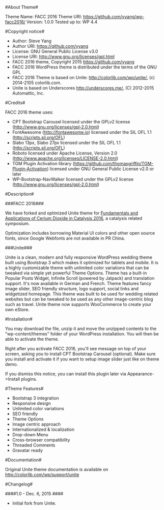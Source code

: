 #About Theme#

Theme Name: FACC 2016
Theme URI: https://github.com/yyang/wp-facc2016/
Version: 1.0.0
Tested up to: WP 4.4

#Copyright notice#

* Author: Steve Yang
* Author URI: https://github.com/yyang
* License: GNU General Public License v3.0
* License URI: http://www.gnu.org/licenses/gpl.html
* FACC 2016 theme, Copyright 2015 https://github.com/yyang
* FACC 2016 WordPress theme is distributed under the terms of the GNU GPL
* FACC 2016 Theme is based on Unite: http://colorlib.com/wp/unite/, (c) 2014-2105 colorlib.com.
* Unite is based on Underscores http://underscores.me/, (C) 2012-2015 Automattic, Inc.

#Credits#

FACC 2016 theme uses:

* CPT Bootstrap Carousel licensed under the GPLv2 license (http://www.gnu.org/licenses/gpl-2.0.html)
* FontAwesome (http://fontawesome.io) licensed under the SIL OFL 1.1 (http://scripts.sil.org/OFL)
* Slabo 13px, Slabo 27px licensed under the SIL OFL 1.1 (http://scripts.sil.org/OFL)
* Roboto licensed under Apache License, Version 2.0 (http://www.apache.org/licenses/LICENSE-2.0.html)
* TGM Plugin Activation library (https://github.com/thomasgriffin/TGM-Plugin-Activation) licensed under GNU General Public License v2.0 or later
* WP-Bootstrap-NavWalker licensed under the GPLv2 license (http://www.gnu.org/licenses/gpl-2.0.html)

#Description#

###FACC 2016###

We have forked and optimized Unite theme for [Fundamentals and Applications of Cerium Dioxide in Catalysis 2016](http://www.chem.pku.edu.cn/facc2016), a catalysis related symposium.

Optimization includes borrowing Material UI colors and other open source fonts, since Google Webfonts are not available in PR China.

###Unite###

Unite is a clean, modern and fully responsive WordPress wedding theme built using Bootstrap 3 which makes it optimized for tablets and mobile. It is a highly customizable theme with unlimited color variations that can be tweaked via simple yet powerful Theme Options. Theme has a built-in Popular Posts Widget, Infinite Scroll (powered by Jatpack) and translation support. It's now available in German and French. Theme features fancy image slider, SEO friendly structure, logo support, social links and widgetized homepage.  This theme was built to be used for wedding related websites but can be tweaked to be used as any other image-centric blog such as travel. Unite theme now supports WooCommerce to create your own eStore.

#Installation#

You may download the file, unzip it and move the unzipped contents to the "wp-content/themes" folder of your WordPress installation. You will then be able to activate the theme.

Right after you activate FACC 2016, you'll see message on top of your screen, asking you to install CPT Bootstrap Carousel (optional). Make sure you install and activate it if you want to setup image slider just like on theme demo.

If you dismiss this notice, you can install this plugin later via Appearance->Install plugins.

#Theme Features#

* Bootstrap 3 integration
* Responsive design
* Unlimited color variations
* SEO friendly
* Theme Options
* Image centric approach
* Internationalized & localization
* Drop-down Menu
* Cross-browser compatibility
* Threaded Comments
* Gravatar ready

#Documentation#

Original Unite theme documentation is available on http://colorlib.com/wp/support/unite

#Changelog#

####1.0 - Dec. 6, 2015 ####
* Initial fork from Unite.

